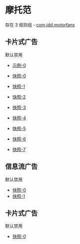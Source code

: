 # 摩托范

存在 3 规则组 - [com.jdd.motorfans](/src/apps/com.jdd.motorfans.ts)

## 卡片式广告

默认禁用

- [示例-0](https://user-images.githubusercontent.com/44717382/270852019-b0296eaa-a378-49b3-877b-acefca2a7d58.gif)

- [快照-0](https://i.gkd.li/import/12733646)
- [快照-1](https://i.gkd.li/import/12798654)
- [快照-2](https://i.gkd.li/import/12878843)
- [快照-3](https://i.gkd.li/import/12913956)
- [快照-4](https://i.gkd.li/import/13188861)
- [快照-5](https://i.gkd.li/import/12840710)
- [快照-6](https://i.gkd.li/import/13188928)
- [快照-7](https://i.gkd.li/import/12826288)

## 信息流广告

默认禁用

- [快照-0](https://i.gkd.li/import/12826382)
- [快照-1](https://i.gkd.li/import/12829069)

## 卡片式广告

默认禁用

- [快照-0](https://i.gkd.li/import/12888087)
